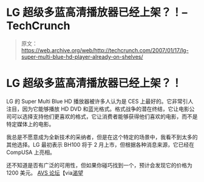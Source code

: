# LG 超级多蓝高清播放器已经上架？！–TechCrunch

> 原文：<https://web.archive.org/web/http://techcrunch.com/2007/01/17/lg-super-multi-blue-hd-player-already-on-shelves/>

# LG 超级多蓝高清播放器已经上架？！

LG 的 Super Multi Blue HD 播放器被许多人认为是 CES 上最好的。它非常引人注目，因为它能够播放 HD DVD 和蓝光格式。格式战争的潜在终结，它让电影公司可以选择支持他们更喜欢的格式，它让消费者能够获得他们喜欢的电影，而不是特定媒体上的电影。

我总是不愿意成为全新技术的采纳者，但是在这个特定的场景中，我看不到太多的其他选择。LG 最初表示 BH100 将于 2 月上市，但根据各种消息来源，它已经在 CompUSA 上亮相。

还不知道是否有广泛的可用性，但如果你碰巧找到一个，预计会发现它的价格为 1200 美元。
 [AVS 论坛](https://web.archive.org/web/20210302085237/http://www.avsforum.com/avs-vb/showthread.php?p=9489587&&#post9489587)【via[渴望](https://web.archive.org/web/20210302085237/http://crave.cnet.com/8301-1_105-9678398-1.html?part=rss&tag=feed&subj=Crave)
